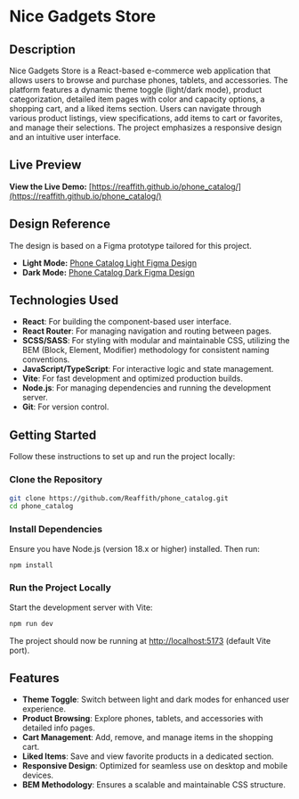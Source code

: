 # Nice Gadgets Store

## Description

Nice Gadgets Store is a React-based e-commerce web application that allows users to browse and purchase phones, tablets, and accessories. The platform features a dynamic theme toggle (light/dark mode), product categorization, detailed item pages with color and capacity options, a shopping cart, and a liked items section. Users can navigate through various product listings, view specifications, add items to cart or favorites, and manage their selections. The project emphasizes a responsive design and an intuitive user interface.

## Live Preview

**View the Live Demo:**
[https://reaffith.github.io/phone_catalog/](https://reaffith.github.io/phone_catalog/)

## Design Reference

The design is based on a Figma prototype tailored for this project.
- **Light Mode:** [Phone Catalog Light Figma Design](https://www.figma.com/design/T5ttF21UnT6RRmCQQaZc6L/Phone-catalog--V2--Original?node-id=0-1&p=f)
- **Dark Mode:** [Phone Catalog Dark Figma Design](https://www.figma.com/design/BUusqCIMAWALqfBahnyIiH/Phone-catalog--V2--Original-Dark?node-id=0-1&p=f)

## Technologies Used

- **React**: For building the component-based user interface.
- **React Router**: For managing navigation and routing between pages.
- **SCSS/SASS**: For styling with modular and maintainable CSS, utilizing the BEM (Block, Element, Modifier) methodology for consistent naming conventions.
- **JavaScript/TypeScript**: For interactive logic and state management.
- **Vite**: For fast development and optimized production builds.
- **Node.js**: For managing dependencies and running the development server.
- **Git**: For version control.

## Getting Started

Follow these instructions to set up and run the project locally:

### Clone the Repository

```bash
git clone https://github.com/Reaffith/phone_catalog.git
cd phone_catalog
```

### Install Dependencies

Ensure you have Node.js (version 18.x or higher) installed. Then run:

```bash
npm install
```

### Run the Project Locally

Start the development server with Vite:

```bash
npm run dev
```

The project should now be running at [http://localhost:5173](http://localhost:5173) (default Vite port).

## Features

- **Theme Toggle**: Switch between light and dark modes for enhanced user experience.
- **Product Browsing**: Explore phones, tablets, and accessories with detailed info pages.
- **Cart Management**: Add, remove, and manage items in the shopping cart.
- **Liked Items**: Save and view favorite products in a dedicated section.
- **Responsive Design**: Optimized for seamless use on desktop and mobile devices.
- **BEM Methodology**: Ensures a scalable and maintainable CSS structure.
